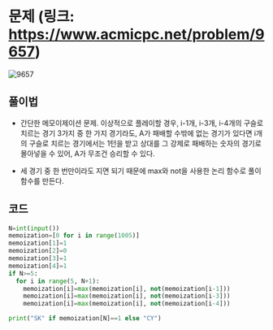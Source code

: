 # 문제 (링크: https://www.acmicpc.net/problem/9657)
![9657](https://user-images.githubusercontent.com/47918242/176702235-c600931d-48c7-48bb-a13d-1cda38b15f48.png)

## 풀이법
* 간단한 메모이제이션 문제. 이상적으로 플레이할 경우, i-1개, i-3개, i-4개의 구슬로 치르는 경기 3가지 중 한 가지 경기라도, A가 패배할 수밖에 없는 경기가 있다면
i개의 구슬로 치르는 경기에서는 1턴을 받고 상대를 그 강제로 패배하는 숫자의 경기로 몰아넣을 수 있어, A가 무조건 승리할 수 있다.

* 세 경기 중 한 번만이라도 지면 되기 때문에 max와 not을 사용한 논리 함수로 풀이 함수를 만든다.

## 코드
```python
N=int(input())
memoization=[0 for i in range(1005)]
memoization[1]=1
memoization[2]=0
memoization[3]=1
memoization[4]=1
if N>=5:
  for i in range(5, N+1):
    memoization[i]=max(memoization[i], not(memoization[i-1]))
    memoization[i]=max(memoization[i], not(memoization[i-3]))
    memoization[i]=max(memoization[i], not(memoization[i-4]))

print("SK" if memoization[N]==1 else "CY")
```
